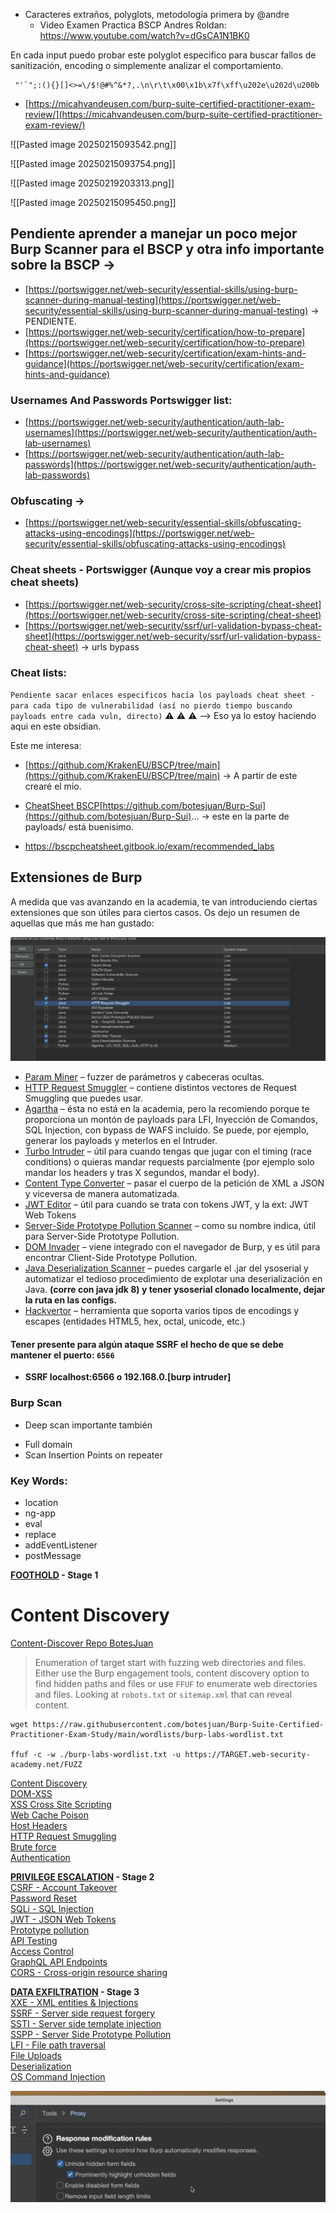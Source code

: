 * Caracteres extraños, polyglots, metodología primera by @andre
	* Video Examen Practica BSCP Andres Roldan: https://www.youtube.com/watch?v=dGsCA1N1BK0

En cada input puedo probar este polyglot especifico para buscar fallos de sanitización, encoding o simplemente analizar el comportamiento.  

```
 "'`";:(){}[]<>=\/$!@#%^&*?,.\n\r\t\x00\x1b\x7f\xff\u202e\u202d\u200b
```

- [https://micahvandeusen.com/burp-suite-certified-practitioner-exam-review/](https://micahvandeusen.com/burp-suite-certified-practitioner-exam-review/)

![[Pasted image 20250215093542.png]]  

![[Pasted image 20250215093754.png]] 

![[Pasted image 20250219203313.png]]

![[Pasted image 20250215095450.png]] 
## Pendiente aprender a manejar un poco mejor Burp Scanner para el BSCP y otra info importante sobre la BSCP →

- [https://portswigger.net/web-security/essential-skills/using-burp-scanner-during-manual-testing](https://portswigger.net/web-security/essential-skills/using-burp-scanner-during-manual-testing) → PENDIENTE.
- [https://portswigger.net/web-security/certification/how-to-prepare](https://portswigger.net/web-security/certification/how-to-prepare)
- [https://portswigger.net/web-security/certification/exam-hints-and-guidance](https://portswigger.net/web-security/certification/exam-hints-and-guidance)

### Usernames And Passwords Portswigger list:

- [https://portswigger.net/web-security/authentication/auth-lab-usernames](https://portswigger.net/web-security/authentication/auth-lab-usernames)
- [https://portswigger.net/web-security/authentication/auth-lab-passwords](https://portswigger.net/web-security/authentication/auth-lab-passwords)

### Obfuscating →

- [https://portswigger.net/web-security/essential-skills/obfuscating-attacks-using-encodings](https://portswigger.net/web-security/essential-skills/obfuscating-attacks-using-encodings)

### Cheat sheets - Portswigger (Aunque voy a crear mis propios cheat sheets)

- [https://portswigger.net/web-security/cross-site-scripting/cheat-sheet](https://portswigger.net/web-security/cross-site-scripting/cheat-sheet)
- [https://portswigger.net/web-security/ssrf/url-validation-bypass-cheat-sheet](https://portswigger.net/web-security/ssrf/url-validation-bypass-cheat-sheet) → urls bypass

### Cheat lists:

`Pendiente sacar enlaces especificos hacía los payloads cheat sheet - para cada tipo de vulnerabilidad (así no pierdo tiempo buscando payloads entre cada vuln, directo)` ⚠️ ⚠️ ⚠️ --> Eso ya lo estoy haciendo aqui en este obsidian. 

Este me interesa:

- [https://github.com/KrakenEU/BSCP/tree/main](https://github.com/KrakenEU/BSCP/tree/main) → A partir de este crearé el mio.

* [CheatSheet BSCP](https://www.youtube.com/redirect?event=video_description&redir_token=QUFFLUhqazktOUFZdHJKWjZodkVnU2x1aERxeGhQQXJ3Z3xBQ3Jtc0tubmFyM250WU1mbkN2V3E4Q2h2MTFVUy1mS01EdXZKM2xFNUt5Mlc5MHdWbVN4akVVQ0Y4NVp3ejRNcmFMV2x4QTJjUGdrOWQzOGJlSkxwMlBHa0F3SDJqTUN0bm12QzRJN1J1VmRZT05FenVTd2pJYw&q=https%3A%2F%2Fgithub.com%2Fbotesjuan%2FBurp-Suite-Certified-Practitioner-Exam-Study&v=_Z6n1l5L2fs)[https://github.com/botesjuan/Burp-Sui](https://github.com/botesjuan/Burp-Sui)... → este en la parte de payloads/ está buenisimo.

* https://bscpcheatsheet.gitbook.io/exam/recommended_labs

## Extensiones de Burp

A medida que vas avanzando en la academia, te van introduciendo ciertas extensiones que son útiles para ciertos casos. Os dejo un resumen de aquellas que más me han gustado:

![](Pasted%20image%2020250224185033.png)

- [Param Miner](https://portswigger.net/bappstore/17d2949a985c4b7ca092728dba871943) – fuzzer de parámetros y cabeceras ocultas.
- [HTTP Request Smuggler](https://portswigger.net/bappstore/aaaa60ef945341e8a450217a54a11646) – contiene distintos vectores de Request Smuggling que puedes usar.
- [Agartha](https://github.com/volkandindar/agartha) – ésta no está en la academia, pero la recomiendo porque te proporciona un montón de payloads para LFI, Inyección de Comandos, SQL Injection, con bypass de WAFS incluido. Se puede, por ejemplo, generar los payloads y meterlos en el Intruder.
- [Turbo Intruder](https://portswigger.net/bappstore/9abaa233088242e8be252cd4ff534988) – útil para cuando tengas que jugar con el timing (race conditions) o quieras mandar requests parcialmente (por ejemplo solo mandar los headers y tras X segundos, mandar el body).
- [Content Type Converter](https://portswigger.net/bappstore/db57ecbe2cb7446292a94aa6181c9278) – pasar el cuerpo de la petición de XML a JSON y viceversa de manera automatizada.
- [JWT Editor](https://portswigger.net/bappstore/26aaa5ded2f74beea19e2ed8345a93dd) – útil para cuando se trata con tokens JWT, y la ext: JWT Web Tokens
- [Server-Side Prototype Pollution Scanner](https://portswigger.net/blog/server-side-prototype-pollution-scanner) – como su nombre indica, útil para Server-Side Prototype Pollution.
- [DOM Invader](https://portswigger.net/burp/documentation/desktop/tools/dom-invader) – viene integrado con el navegador de Burp, y es útil para encontrar Client-Side Prototype Pollution.
- [Java Deserialization Scanner](https://portswigger.net/bappstore/228336544ebe4e68824b5146dbbd93ae) – puedes cargarle el .jar del ysoserial y automatizar el tedioso procedimiento de explotar una deserialización en Java. **(corre con java jdk 8) y tener ysoserial clonado localmente, dejar la ruta en las configs.**
- [Hackvertor](https://portswigger.net/bappstore/65033cbd2c344fbabe57ac060b5dd100) – herramienta que soporta varios tipos de encodings y escapes (entidades HTML5, hex, octal, unicode, etc.)

#### Tener presente para algún ataque SSRF el hecho de que se debe mantener el puerto: `6566`

- **SSRF localhost:6566 o 192.168.0.[burp intruder]**
### Burp Scan

* Deep scan importante también
- Full domain
- Scan Insertion Points on repeater

### Key Words:

- location
- ng-app
- eval
- replace
- addEventListener
- postMessage

**[FOOTHOLD](https://github.com/botesjuan/Burp-Suite-Certified-Practitioner-Exam-Study?tab=readme-ov-file#foothold) - Stage 1**  
# Content Discovery

[Content-Discover Repo BotesJuan](https://github.com/botesjuan/Burp-Suite-Certified-Practitioner-Exam-Study?tab=readme-ov-file#content-discovery)

> Enumeration of target start with fuzzing web directories and files. Either use the Burp engagement tools, content discovery option to find hidden paths and files or use `FFUF` to enumerate web directories and files. Looking at `robots.txt` or `sitemap.xml` that can reveal content.

```shell
wget https://raw.githubusercontent.com/botesjuan/Burp-Suite-Certified-Practitioner-Exam-Study/main/wordlists/burp-labs-wordlist.txt

ffuf -c -w ./burp-labs-wordlist.txt -u https://TARGET.web-security-academy.net/FUZZ
```
[Content Discovery](https://github.com/botesjuan/Burp-Suite-Certified-Practitioner-Exam-Study?tab=readme-ov-file#content-discovery)  
[DOM-XSS](https://github.com/botesjuan/Burp-Suite-Certified-Practitioner-Exam-Study?tab=readme-ov-file#dom-based-xss)  
[XSS Cross Site Scripting](https://github.com/botesjuan/Burp-Suite-Certified-Practitioner-Exam-Study?tab=readme-ov-file#cross-site-scripting)  
[Web Cache Poison](https://github.com/botesjuan/Burp-Suite-Certified-Practitioner-Exam-Study?tab=readme-ov-file#web-cache-poison)  
[Host Headers](https://github.com/botesjuan/Burp-Suite-Certified-Practitioner-Exam-Study?tab=readme-ov-file#host-headers)  
[HTTP Request Smuggling](https://github.com/botesjuan/Burp-Suite-Certified-Practitioner-Exam-Study?tab=readme-ov-file#http-request-smuggling)  
[Brute force](https://github.com/botesjuan/Burp-Suite-Certified-Practitioner-Exam-Study?tab=readme-ov-file#brute-force)  
[Authentication](https://github.com/botesjuan/Burp-Suite-Certified-Practitioner-Exam-Study?tab=readme-ov-file#authentication)

**[PRIVILEGE ESCALATION](https://github.com/botesjuan/Burp-Suite-Certified-Practitioner-Exam-Study?tab=readme-ov-file#privilege-escalation) - Stage 2**  
[CSRF - Account Takeover](https://github.com/botesjuan/Burp-Suite-Certified-Practitioner-Exam-Study?tab=readme-ov-file#csrf-account-takeover)  
[Password Reset](https://github.com/botesjuan/Burp-Suite-Certified-Practitioner-Exam-Study?tab=readme-ov-file#password-reset)  
[SQLi - SQL Injection](https://github.com/botesjuan/Burp-Suite-Certified-Practitioner-Exam-Study?tab=readme-ov-file#sql-injection)  
[JWT - JSON Web Tokens](https://github.com/botesjuan/Burp-Suite-Certified-Practitioner-Exam-Study?tab=readme-ov-file#jwt)  
[Prototype pollution](https://github.com/botesjuan/Burp-Suite-Certified-Practitioner-Exam-Study?tab=readme-ov-file#prototype-pollution)  
[API Testing](https://github.com/botesjuan/Burp-Suite-Certified-Practitioner-Exam-Study?tab=readme-ov-file#api-testing)  
[Access Control](https://github.com/botesjuan/Burp-Suite-Certified-Practitioner-Exam-Study?tab=readme-ov-file#access-control)  
[GraphQL API Endpoints](https://github.com/botesjuan/Burp-Suite-Certified-Practitioner-Exam-Study?tab=readme-ov-file#graphql-api)  
[CORS - Cross-origin resource sharing](https://github.com/botesjuan/Burp-Suite-Certified-Practitioner-Exam-Study?tab=readme-ov-file#cors)

**[DATA EXFILTRATION](https://github.com/botesjuan/Burp-Suite-Certified-Practitioner-Exam-Study?tab=readme-ov-file#data-exfiltration) - Stage 3**  
[XXE - XML entities & Injections](https://github.com/botesjuan/Burp-Suite-Certified-Practitioner-Exam-Study?tab=readme-ov-file#xxe-injections)  
[SSRF - Server side request forgery](https://github.com/botesjuan/Burp-Suite-Certified-Practitioner-Exam-Study?tab=readme-ov-file#ssrf---server-side-request-forgery)  
[SSTI - Server side template injection](https://github.com/botesjuan/Burp-Suite-Certified-Practitioner-Exam-Study?tab=readme-ov-file#ssti---server-side-template-injection)  
[SSPP - Server Side Prototype Pollution](https://github.com/botesjuan/Burp-Suite-Certified-Practitioner-Exam-Study?tab=readme-ov-file#sspp---server-side-prototype-pollution)  
[LFI - File path traversal](https://github.com/botesjuan/Burp-Suite-Certified-Practitioner-Exam-Study?tab=readme-ov-file#file-path-traversal)  
[File Uploads](https://github.com/botesjuan/Burp-Suite-Certified-Practitioner-Exam-Study?tab=readme-ov-file#file-uploads)  
[Deserialization](https://github.com/botesjuan/Burp-Suite-Certified-Practitioner-Exam-Study?tab=readme-ov-file#deserialization)  
[OS Command Injection](https://github.com/botesjuan/Burp-Suite-Certified-Practitioner-Exam-Study?tab=readme-ov-file#os-command-injection)

![](Pasted%20image%2020250224172638.png)
